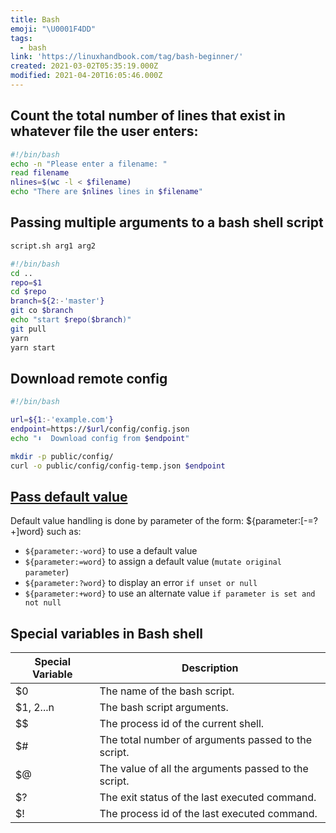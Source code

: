 ```yaml
---
title: Bash
emoji: "\U0001F4DD"
tags:
  - bash
link: 'https://linuxhandbook.com/tag/bash-beginner/'
created: 2021-03-02T05:35:19.000Z
modified: 2021-04-20T16:05:46.000Z
---
```


## Count the total number of lines that exist in whatever file the user enters:

```sh
#!/bin/bash
echo -n "Please enter a filename: "
read filename
nlines=$(wc -l < $filename)
echo "There are $nlines lines in $filename"
```

## Passing multiple arguments to a bash shell script

```sh
script.sh arg1 arg2
```

```sh
#!/bin/bash
cd ..
repo=$1
cd $repo
branch=${2:-'master'}
git co $branch
echo "start $repo($branch)"
git pull
yarn
yarn start
```

## Download remote config

```sh
#!/bin/bash

url=${1:-'example.com'}
endpoint=https://$url/config/config.json
echo "⬇️  Download config from $endpoint"

mkdir -p public/config/
curl -o public/config/config-temp.json $endpoint

```

## [Pass default value](https://www.debuntu.org/how-to-bash-parameter-expansion-and-default-values/)

Default value handling is done by parameter of the form: ${parameter:[-=?+]word} such as:

- `${parameter:-word}` to use a default value
- `${parameter:=word}` to assign a default value (`mutate original parameter`)
- `${parameter:?word}` to display an error `if unset or null`
- `${parameter:+word}` to use an alternate value `if parameter is set and not null`

## Special variables in Bash shell

| Special Variable | Description                                          |
| ---------------- | ---------------------------------------------------- |
| $0               | The name of the bash script.                         |
| $1, $2...$n      | The bash script arguments.                           |
| $$               | The process id of the current shell.                 |
| $#               | The total number of arguments passed to the script.  |
| $@               | The value of all the arguments passed to the script. |
| $?               | The exit status of the last executed command.        |
| $!               | The process id of the last executed command.         |
